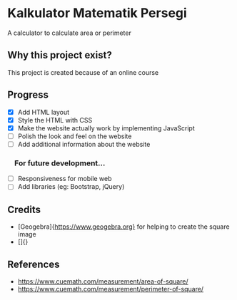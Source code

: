 # Kalkulator Matematik Persegi

A calculator to calculate area or perimeter

## Why this project exist?

This project is created because of an online course

## Progress

- [x]  Add HTML layout
- [x]  Style the HTML with CSS
- [x]  Make the website actually work by implementing JavaScript
- [ ]  Polish the look and feel on the website
- [ ]  Add additional information about the website

### &nbsp;&nbsp;&nbsp; For future development...
- [ ]  Responsiveness for mobile web
- [ ]  Add libraries (eg: Bootstrap, jQuery) 

## Credits

- [Geogebra]{https://www.geogebra.org} for helping to create the square image
- []{}

## References

- https://www.cuemath.com/measurement/area-of-square/
- https://www.cuemath.com/measurement/perimeter-of-square/